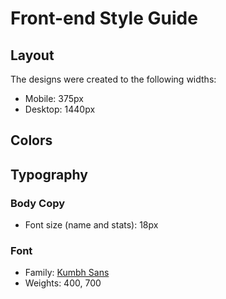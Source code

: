 # Front-end Style Guide

## Layout

The designs were created to the following widths:

- Mobile: 375px
- Desktop: 1440px

## Colors

## Typography

### Body Copy

- Font size (name and stats): 18px

### Font

- Family: [Kumbh Sans](https://fonts.google.com/specimen/Kumbh+Sans)
- Weights: 400, 700
